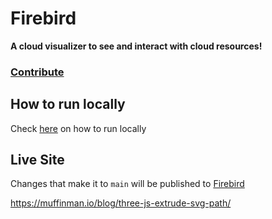 # Firebird

<strong>A cloud visualizer to see and interact with cloud resources!</strong>

<h3>
  <a href="https://github.com/lukejgaskell/firebird/blob/main/CONTRIBUTING.md">Contribute</a>
</h3>

## How to run locally

Check <a href="https://github.com/lukejgaskell/firebird/blob/main/CONTRIBUTING.md#getting-started-locally">here</a> on how to run locally</a>

## Live Site

Changes that make it to `main` will be published to [Firebird](https://firebird.gaskellsolutions.com)



https://muffinman.io/blog/three-js-extrude-svg-path/